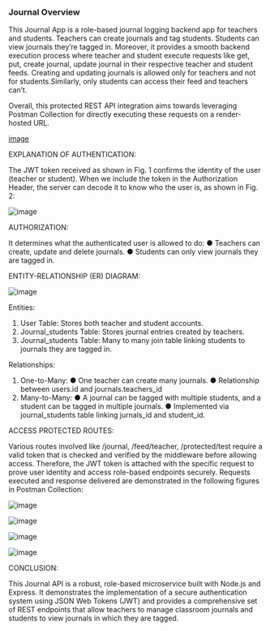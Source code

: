 ### Journal Overview

This Journal App is a role-based journal logging backend app for teachers and students. Teachers can create journals and tag students. 
Students can view journals they’re tagged in. Moreover, it provides a smooth backend execution process where teacher and student execute
requests like get, put, create journal, update journal in their respective teacher and student feeds. Creating and updating journals is 
allowed only for teachers and not for students.Similarly, only students can access their feed and teachers can’t.

Overall, this protected REST API integration aims towards leveraging Postman Collection for
directly executing these requests on a render-hosted URL.

[image](https://github.com/user-attachments/assets/0786555a-25fd-4437-83ed-a0bf5cf47455)

EXPLANATION OF AUTHENTICATION:

The JWT token received as shown in Fig. 1 confirms the identity of the user (teacher or
student). When we include the token in the Authorization Header, the server can decode it to
know who the user is, as shown in Fig. 2:

![image](https://github.com/user-attachments/assets/2aebc4ed-00df-436d-b49d-8d9da0d2bd9d)

AUTHORIZATION:

It determines what the authenticated user is allowed to do:
● Teachers can create, update and delete journals.
● Students can only view journals they are tagged in.

ENTITY-RELATIONSHIP (ER) DIAGRAM:

![image](https://github.com/user-attachments/assets/bc5e6a98-c52c-40b9-937d-04af52c24d0a)

Entities:
1. User Table: Stores both teacher and student accounts.
2. Journal_students Table: Stores journal entries created by teachers.
3. Journal_students Table: Many to many join table linking students to journals they are
tagged in.

Relationships:
1. One-to-Many:
● One teacher can create many journals.
● Relationship between users.id and journals.teachers_id
2. Many-to-Many:
● A journal can be tagged with multiple students, and a student can be tagged in
multiple journals.
● Implemented via journal_students table linking jurnals_id and student_id.

ACCESS PROTECTED ROUTES:

Various routes involved like /journal, /feed/teacher, /protected/test require a valid token that is
checked and verified by the middleware before allowing access. Therefore, the JWT token is
attached with the specific request to prove user identity and access role-based endpoints
securely.
Requests executed and response delivered are demonstrated in the following figures in
Postman Collection:

![image](https://github.com/user-attachments/assets/eef8e5bd-4e19-4fb0-baee-3c2b55f2f326)

![image](https://github.com/user-attachments/assets/fa40838e-2f8a-479a-a98a-e1f947b0b49a)

![image](https://github.com/user-attachments/assets/42a05484-1fbd-42c1-9494-edc9897c04de)

![image](https://github.com/user-attachments/assets/7972a849-3f06-470f-91c1-6cb776ad8ea5)


CONCLUSION:

This Journal API is a robust, role-based microservice built with Node.js and Express.
It demonstrates the implementation of a secure authentication system using JSON Web
Tokens (JWT) and provides a comprehensive set of REST endpoints that allow teachers to
manage classroom journals and students to view journals in which they are tagged.


